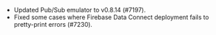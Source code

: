 - Updated Pub/Sub emulator to v0.8.14 (#7197).
- Fixed some cases where Firebase Data Connect deployment fails to pretty-print errors (#7230).
